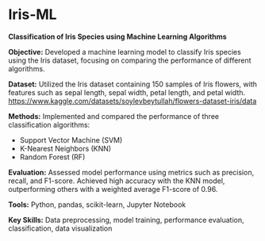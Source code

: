 # Iris-ML
**Classification of Iris Species using Machine Learning Algorithms**

**Objective:** Developed a machine learning model to classify Iris species using the Iris dataset, focusing on comparing the performance of different algorithms.

**Dataset:** Utilized the Iris dataset containing 150 samples of Iris flowers, with features such as sepal length, sepal width, petal length, and petal width. https://www.kaggle.com/datasets/soylevbeytullah/flowers-dataset-iris/data

**Methods:** Implemented and compared the performance of three classification algorithms:
- Support Vector Machine (SVM)
- K-Nearest Neighbors (KNN)
- Random Forest (RF)

**Evaluation:** Assessed model performance using metrics such as precision, recall, and F1-score. Achieved high accuracy with the KNN model, outperforming others with a weighted average F1-score of 0.96.

**Tools:** Python, pandas, scikit-learn, Jupyter Notebook

**Key Skills:** Data preprocessing, model training, performance evaluation, classification, data visualization
